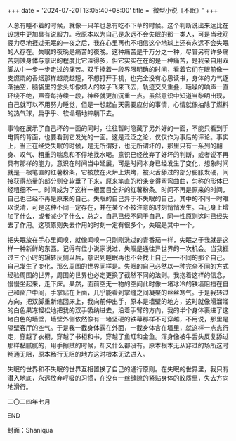 +++
date = '2024-07-20T13:05:40+08:00'
title = '微型小说《不眠》'
+++

人总有睡不着的时候，就像一只羊也总有吃不下草的时候。这个判断说出来远比在设想中更加具有说服力。我原本以为自己是永远不会失眠的那一类人，可是当我筋疲力尽地捱过无眠的一夜之后，我在心里再也不相信这个地球上还有永远不会失眠的人存在。失眠的夜晚是痛苦的夜晚。这种痛苦是千万分之一种，尽管另有许多痛苦刻蚀身体与意识的程度比它深得多，但它实实在在的是一种痛苦，是我亲自用双脚从中一步一步走过的痛苦。双手捧着一段界限明确的时间，看着它们在眼前像一支燃烧的香烟那样越烧越短，不想打开手机，也完全没有心思读书，身体的力气逐渐抽空，脑袋里的念头却像烦人的蚊子飞来飞去，轨迹交叉重叠，聒噪的响声一直环绕不绝，声音每持续一段，神经就更加沉重一点。虽然意识中知道当黎明出现，自己就可以不用努力睡觉，但是一想起白天需要应付的事情，心情就像抽除了燃料的热气球，扁乎乎、软塌塌地摔躺下去。

事物在展示了自己坏的一面的同时，往往暂时隐藏了另外好的一面，不能只看到手电筒的背面，也要看到它发光的一面。这是泛泛之论，仅仅作为事后的评论。事实上，当正在经受失眠的时候，是无所谓好，也无所谓坏的，那里只有一系列的翻身、叹气、粗重的喘息和不停地找水喝。意识已经放弃了好坏的判断，或者说不再具有那样的能力，意识在时间当中延展，可是时间本身已经发生了变化，想象时间就是一根笔直的红薯粉条，它被放在火炉上烘烤，被火舌舔过的部分膨胀发硬，间接获得热量的部分则变软垂了下来，原来笔直的粉条变得弯弯曲曲，匀称的形体已经粗细不一。时间成为了这样一根面目全非的红薯粉条。时间不再是原来的时间，自己也已经不再是原来的自己。失眠的自己异于不失眠的自己，其中的不同一时难以说清，可是这种不同一定存在，并在某个不被注意的时刻悄悄发生。自己身上增加了什么，或者减少了什么，总之，自己已经不同于自己，同一性原则这时已经失去了作用。这项原则失去作用的时刻一定有很多个，失眠是其中一个。

把失眠放在手心里闻嗅，就像闻嗅一只刚刚洗过的青番茄一样，失眠之于我就是这样一种新鲜的东西。记得有位小说家说过，失眠是通往异世界的一次机会。当我捱过三个小时的辗转反侧以后，意识到睡眠再也不会找上自己——不同的那个自己。自己发生了变化，那么周围的世界同样是。失眠的自己必然以一种完全不同的方式经验周围的世界，周围的世界也必定更换了截然不同的法则。我抱着这样的信念，慢慢坐起来，走下床。果然，面前空无一物的空间此时像一堵冰冷的铁墙阻挡在自己和窗户中间，手掌贴在上面，几乎能看到掌缝之间凝聚的丝丝寒气。于是我转过方向，把双脚重新缩回床上，我向前伸出手，原本是墙壁的地方，这时就像滑溜溜的白色果冻轻松地把我的双手吸纳进去，沿着手臂的方向，我的半个身体裹进了这堵白色的墙壁，墙壁外侧依然像有一堵坚硬的铁幕那样不可穿越，不用说，那里是隔壁客厅的空气。于是我一截身体露在外面，一截身体含在墙里，就这样一点点行走，穿越了衣橱，穿越了书柜和书，穿越了鱼缸和金鱼。浑身像被牛舌头反复舔过那样黏腻腻的，用手擦拭的时候，却又什么都没有。原本根本无从穿过的场所这时畅通无阻，原本畅行无阻的地方这时根本无法进入。

失眠的世界和不失眠的世界互相置换了自己的通行原则。在失眠的世界里，我只有潜入地底，永远放弃呼吸的习惯，在没有一丝缝隙的紧贴身体的胶质里，失去方向地滑行。

二〇二四年七月

END

封面：Shaniqua



